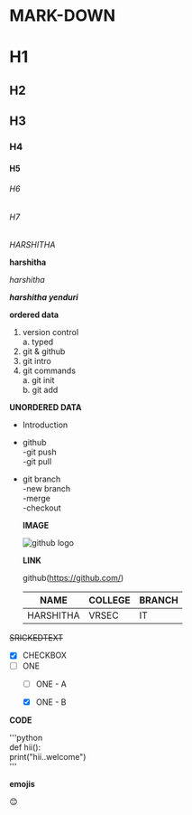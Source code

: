 # MARK-DOWN

# H1

## H2

## H3

### H4

#### H5

###### H6

###### H7

*HARSHITHA*

**harshitha**

*harshitha*

***harshitha  yenduri***

**ordered data**
1. version control   
  a. typed
2. git & github
3. git intro
4. git commands   
  a. git init   
  b. git add


**UNORDERED DATA**
- Introduction  
- github   
  -git push   
  -git pull
- git branch    
   -new branch            
      -merge     
      -checkout
 
 
 
  **IMAGE**
 
  ![github logo](https://encrypted-tbn0.gstatic.com/images?q=tbn:ANd9GcTFwz6CjSzI1F4j4y0lzq-dEzqIWXUQoChhVQ&usqp=CAU)
  
  **LINK**
  
  github(https://github.com/)
  
  |NAME|COLLEGE|BRANCH|
  |-------|----------|-----------|
  |HARSHITHA|VRSEC|IT|

~~SRICKEDTEXT~~
 
- [X] CHECKBOX
- [ ] ONE  
   - [ ]  ONE - A
   - [x]  ONE - B
 
 
 **CODE**   
 
'''python   
   def hii():    
        print("hii..welcome")     
'''

**emojis**

:blush:
